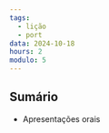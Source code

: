 ```yaml
---
tags:
  - lição
  - port
data: 2024-10-18
hours: 2
modulo: 5
---
```


## Sumário
- Apresentações orais
